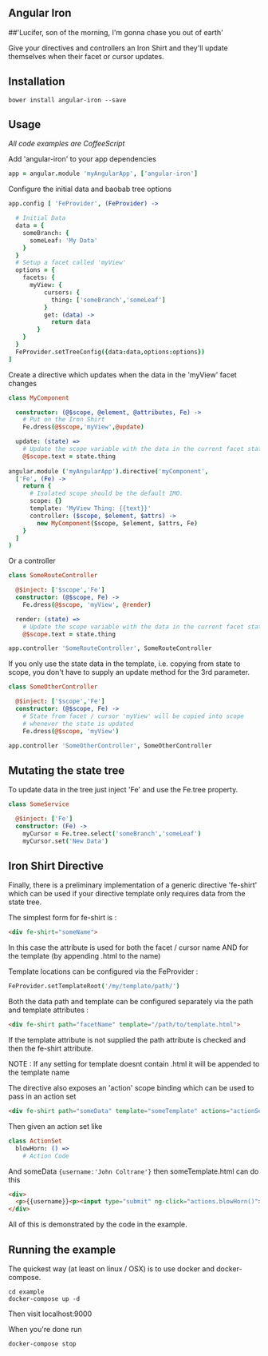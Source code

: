 Angular Iron
------------

##'Lucifer, son of the morning, I'm gonna chase you out of earth'

Give your directives and controllers an Iron Shirt and they'll update themselves when their facet or cursor updates.
 
Installation
------------

```
bower install angular-iron --save
```

Usage
-----

*All code examples are CoffeeScript*

Add 'angular-iron' to your app dependencies

```CoffeeScript
app = angular.module 'myAngularApp', ['angular-iron']
```

Configure the initial data and baobab tree options

```CoffeeScript
app.config [ 'FeProvider', (FeProvider) ->

  # Initial Data
  data = {
    someBranch: {
      someLeaf: 'My Data'
    }
  }
  # Setup a facet called 'myView'
  options = {
    facets: {
      myView: {
          cursors: {
            thing: ['someBranch','someLeaf']
          }
          get: (data) ->
            return data
        }
    }
  }
  FeProvider.setTreeConfig({data:data,options:options})
]
```

Create a directive which updates when the data in the 'myView' facet changes
 
```CoffeeScript
class MyComponent

  constructor: (@$scope, @element, @attributes, Fe) ->
    # Put on the Iron Shirt
    Fe.dress(@$scope,'myView',@update)

  update: (state) =>
    # Update the scope variable with the data in the current facet state
    @$scope.text = state.thing
    
angular.module ('myAngularApp').directive('myComponent',
  ['Fe', (Fe) ->
    return {
      # Isolated scope should be the default IMO.
      scope: {}
      template: 'MyView Thing: {{text}}'
      controller: ($scope, $element, $attrs) ->
        new MyComponent($scope, $element, $attrs, Fe)
    }
  ]
)
```

Or a controller

```CoffeeScript
class SomeRouteController

  @$inject: ['$scope','Fe']
  constructor: (@$scope, Fe) ->
    Fe.dress(@$scope, 'myView', @render)

  render: (state) =>
    # Update the scope variable with the data in the current facet state
    @$scope.text = state.thing

app.controller 'SomeRouteController', SomeRouteController
```

If you only use the state data in the template, i.e. copying from state to scope, you don't have to supply an 
update method for the 3rd parameter.

```CoffeeScript
class SomeOtherController

  @$inject: ['$scope','Fe']
  constructor: (@$scope, Fe) ->
    # State from facet / cursor 'myView' will be copied into scope
    # whenever the state is updated
    Fe.dress(@$scope, 'myView')

app.controller 'SomeOtherController', SomeOtherController
```

Mutating the state tree
-----------------------

To update data in the tree just inject 'Fe' and use the Fe.tree property.

```CoffeeScript
class SomeService

  @$inject: ['Fe']
  constructor: (Fe) ->
    myCursor = Fe.tree.select('someBranch','someLeaf')
    myCursor.set('New Data')
```

Iron Shirt Directive
--------------------

Finally, there is a preliminary implementation of a generic directive 'fe-shirt' which can be used if your directive 
template only requires data from the state tree. 

The simplest form for fe-shirt is :

```html
<div fe-shirt="someName">
```
In this case the attribute is used for both the facet / cursor name AND for the template (by appending .html to the name)

Template locations can be configured via the FeProvider :

```CoffeeScript
FeProvider.setTemplateRoot('/my/template/path/')
```

Both the data path and template can be configured separately via the path and template attributes :

```html
<div fe-shirt path="facetName" template="/path/to/template.html">
```

If the template attribute is not supplied the path attribute is checked and then the fe-shirt attribute.

NOTE : If any setting for template doesnt contain .html it will be appended to the template name

The directive also exposes an 'action' scope binding which can be used to pass in an action set

```html
<div fe-shirt path="someData" template="someTemplate" actions="actionSet">
```

Then given an action set like
```CoffeeScript
class ActionSet
  blowHorn: () =>
    # Action Code
```

And someData ```{username:'John Coltrane'}``` then someTemplate.html can do this 
  
```html
<div>
  <p>{{username}}<p><input type="submit" ng-click="actions.blowHorn()">
</div>
```

All of this is demonstrated by the code in the example.

Running the example
-------------------

The quickest way (at least on linux / OSX) is to use docker and docker-compose.

```
cd example
docker-compose up -d
```

Then visit localhost:9000

When you're done run

```
docker-compose stop
```
